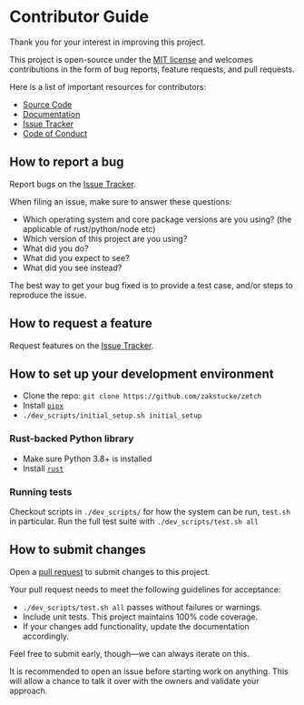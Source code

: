 # Contributor Guide

Thank you for your interest in improving this project.

This project is open-source under the [MIT license] and
welcomes contributions in the form of bug reports, feature requests, and pull requests.

Here is a list of important resources for contributors:

-   [Source Code](https://github.com/zakstucke/zetch)
-   [Documentation](https://zakstucke.github.io/zetch)
-   [Issue Tracker](https://github.com/zakstucke/zetch/issues)
-   [Code of Conduct](CODE_OF_CONDUCT.md)

[mit license]: https://opensource.org/licenses/MIT

## How to report a bug

Report bugs on the [Issue Tracker](https://github.com/zakstucke/zetch/issues).

When filing an issue, make sure to answer these questions:

-   Which operating system and core package versions are you using? (the applicable of rust/python/node etc)
-   Which version of this project are you using?
-   What did you do?
-   What did you expect to see?
-   What did you see instead?

The best way to get your bug fixed is to provide a test case,
and/or steps to reproduce the issue.

## How to request a feature

Request features on the [Issue Tracker](https://github.com/zakstucke/zetch/issues).

## How to set up your development environment

-   Clone the repo: `git clone https://github.com/zakstucke/zetch`
-   Install [`pipx`](https://pypa.github.io/pipx/)
-   `./dev_scripts/initial_setup.sh initial_setup`




### Rust-backed Python library

-   Make sure Python 3.8+ is installed
-   Install [`rust`](https://www.rust-lang.org/tools/install)


### Running tests

Checkout scripts in `./dev_scripts/` for how the system can be run, `test.sh` in particular.
Run the full test suite with `./dev_scripts/test.sh all`

## How to submit changes

Open a [pull request](https://github.com/zakstucke/zetch/pulls) to submit changes to this project.

Your pull request needs to meet the following guidelines for acceptance:

-   `./dev_scripts/test.sh all` passes without failures or warnings.
-   Include unit tests. This project maintains 100% code coverage.
-   If your changes add functionality, update the documentation accordingly.

Feel free to submit early, though—we can always iterate on this.

It is recommended to open an issue before starting work on anything.
This will allow a chance to talk it over with the owners and validate your approach.
